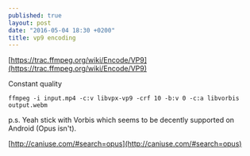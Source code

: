 ```yaml
---
published: true
layout: post
date: "2016-05-04 18:30 +0200"
title: vp9 encoding
---
```

[https://trac.ffmpeg.org/wiki/Encode/VP9](https://trac.ffmpeg.org/wiki/Encode/VP9)

Constant quality

    ffmpeg -i input.mp4 -c:v libvpx-vp9 -crf 10 -b:v 0 -c:a libvorbis output.webm
    
p.s. Yeah stick with Vorbis which seems to be decently supported on Android (Opus isn't).

[http://caniuse.com/#search=opus](http://caniuse.com/#search=opus)
